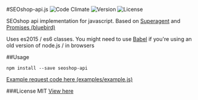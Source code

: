 #SEOshop-api.js
![Code Climate](https://img.shields.io/codeclimate/github/timneutkens1/seoshop-api-js.svg) ![Version](https://img.shields.io/npm/v/seoshop-api.svg) ![License](https://img.shields.io/npm/l/seoshop-api.svg)

SEOshop api implementation for javascript. Based on [Superagent](https://github.com/visionmedia/superagent) and [Promises (bluebird)](https://github.com/petkaantonov/bluebird)

Uses es2015 / es6 classes. You might need to use [Babel](https://babeljs.io/) if you're using an old version of node.js / in browsers

##Usage

`npm install --save seoshop-api`

[Example request code here (examples/example.js)](examples/example.js)

###License
MIT
[View here](LICENSE.md)